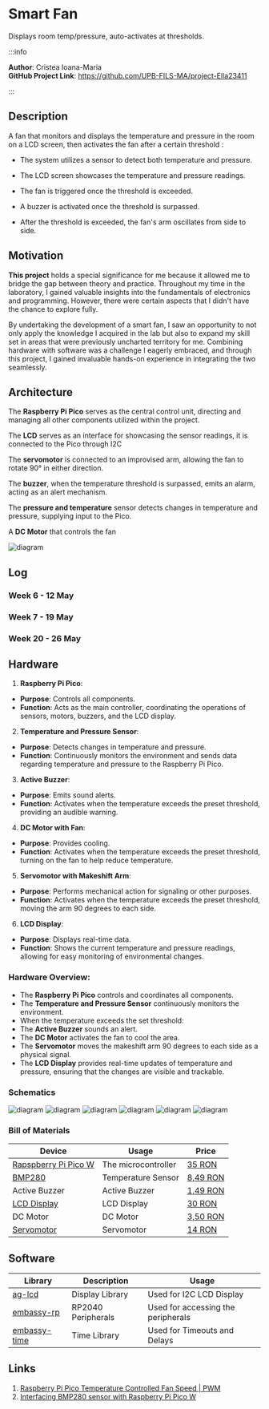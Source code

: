 # Smart Fan
Displays room temp/pressure, auto-activates at thresholds.

:::info 

**Author**: Cristea Ioana-Maria \
**GitHub Project Link**: https://github.com/UPB-FILS-MA/project-Ella23411

:::

## Description

A fan that monitors and displays the temperature and pressure in the room on a LCD screen, then activates the fan after a certain threshold :


+ The system utilizes a sensor to detect both temperature and pressure.

+ The LCD screen showcases the temperature and pressure readings.

+ The fan is triggered once the threshold is exceeded.

+ A buzzer is activated once the threshold is surpassed.

+ After the threshold is exceeded, the fan's arm oscillates from side to side.


## Motivation

**This project** holds a special significance for me because it allowed me to bridge the gap between theory and practice. Throughout my time in the laboratory, I gained valuable insights into the fundamentals of electronics and programming. However, there were certain aspects that I didn't have the chance to explore fully.

By undertaking the development of a smart fan, I saw an opportunity to not only apply the knowledge I acquired in the lab but also to expand my skill set in areas that were previously uncharted territory for me. Combining hardware with software was a challenge I eagerly embraced, and through this project, I gained invaluable hands-on experience in integrating the two seamlessly.

## Architecture 
The **Raspberry Pi Pico** serves as the central control unit, directing and managing all other components utilized within the project.


The **LCD** serves as an interface for showcasing the sensor readings, it is connected to the Pico through I2C

The **servomotor** is connected to an improvised arm, allowing the fan to rotate 90° in either direction.

The **buzzer**, when the temperature threshold is surpassed, emits an  alarm, acting as an alert mechanism.

The **pressure and temperature** sensor detects changes in temperature and pressure, supplying input to the Pico.

A **DC Motor** that controls the fan

![diagram](proiectma.jpg)



## Log

<!-- write every week your progress here -->

### Week 6 - 12 May

### Week 7 - 19 May

### Week 20 - 26 May

## Hardware

1. **Raspberry Pi Pico**:
- **Purpose**: Controls all components.
- **Function**: Acts as the main controller, coordinating the operations of sensors, motors, buzzers, and the LCD display.

2. **Temperature and Pressure Sensor**:
- **Purpose**: Detects changes in temperature and pressure.
- **Function**: Continuously monitors the environment and sends data regarding temperature and pressure to the Raspberry Pi Pico.

3. **Active Buzzer**:
- **Purpose**: Emits sound alerts.
- **Function**: Activates when the temperature exceeds the preset threshold, providing an audible warning.

4. **DC Motor with Fan**:
- **Purpose**: Provides cooling.
- **Function**: Activates when the temperature exceeds the preset threshold, turning on the fan to help reduce temperature.

5. **Servomotor with Makeshift Arm**:
- **Purpose**: Performs mechanical action for signaling or other purposes.
- **Function**: Activates when the temperature exceeds the preset threshold, moving the arm 90 degrees to each side.

6. **LCD Display**:
- **Purpose**: Displays real-time data.
- **Function**: Shows the current temperature and pressure readings, allowing for easy monitoring of environmental changes.

### Hardware Overview:
- The **Raspberry Pi Pico** controls and coordinates all components.
- The **Temperature and Pressure Sensor** continuously monitors the environment.
- When the temperature exceeds the set threshold:
- The **Active Buzzer** sounds an alert.
- The **DC Motor** activates the fan to cool the area.
- The **Servomotor** moves the makeshift arm 90 degrees to each side as a physical signal.
- The **LCD Display** provides real-time updates of temperature and pressure, ensuring that the changes are visible and trackable.





### Schematics

![diagram](newkicad_fan.jpg)
![diagram](pic1.2.jpg)
![diagram](pic2.jpg)
![diagram](pic3.jpg)
![diagram](pic4.jpg)
![diagram](pic5.jpg)


### Bill of Materials

<!-- Fill out this table with all the hardware components that you might need.

The format is 
```
| [Device](link://to/device) | This is used ... | [price](link://to/store) |

```

-->

| Device | Usage | Price |
|--------|--------|-------|
| [Rapspberry Pi Pico W](https://www.raspberrypi.com/documentation/microcontrollers/raspberry-pi-pico.html) | The microcontroller | [35 RON](https://www.optimusdigital.ro/en/raspberry-pi-boards/12394-raspberry-pi-pico-w.html) |
| [BMP280](https://www.bosch-sensortec.com/media/boschsensortec/downloads/datasheets/bst-bmp280-ds001.pdf) | Temperature Sensor| [8,49 RON](https://www.optimusdigital.ro/ro/senzori-senzori-de-presiune/1666-modul-senzor-de-presiune-barometric-bmp280.html?search_query=bmp280&results=11) |
| Active Buzzer | Active Buzzer | [1,49 RON](https://www.optimusdigital.ro/ro/audio-buzzere/635-buzzer-activ-de-3-v.html?search_query=buzzer+activ&results=18) |
| [LCD Display](https://www.waveshare.com/datasheet/LCD_en_PDF/LCD1602.pdf) | LCD Display| [30 RON](https://www.optimusdigital.ro/ro/optoelectronice-lcd-uri/62-lcd-1602-cu-interfata-i2c-si-backlight-galben-verde.html?search_query=lcd+1602&results=17) |
| DC Motor | DC Motor | [3,50 RON](https://ardushop.ro/ro/motoare-si-drivere/437-motoras-curent-continuu.html?gad_source=1&gclid=Cj0KCQjwltKxBhDMARIsAG8KnqXmbO_Pw93I5tCpBIvBfZewX5Zezb63wDD63KWlIPhqzm3f4ITGaoYaAr0nEALw_wcB) |
| [Servomotor](https://datasheetspdf.com/datasheet/SG90.html) | Servomotor | [14 RON](https://www.optimusdigital.ro/ro/motoare-servomotoare/26-micro-servomotor-sg90.html?search_query=servomotor&results=119) |




## Software

| Library | Description | Usage |
|---------|-------------|-------|
| [ag-lcd](https://github.com/mjhouse/ag-lcd) | Display Library | Used for I2C LCD Display |
| [embassy-rp](https://github.com/embassy-rs/embassy/tree/main/embassy-rp) | RP2040 Peripherals | Used for accessing the peripherals|
| [embassy-time](https://github.com/embassy-rs/embassy/tree/main/embassy-time) | Time Library | Used for Timeouts and Delays |

## Links

<!-- Add a few links that inspired you and that you think you will use for your project -->

1. [Raspberry Pi Pico Temperature Controlled Fan Speed | PWM](https://www.youtube.com/watch?v=8kfROSQYDWI)
2. [Interfacing BMP280 sensor with Raspberry Pi Pico W](https://www.youtube.com/watch?v=OdqcJoFi_Bk)

